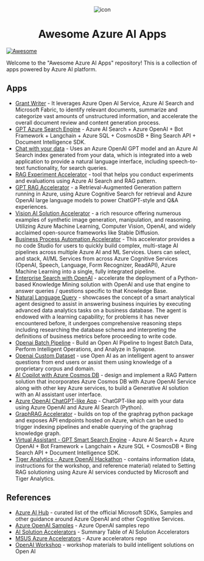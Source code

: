 <div align="center">
<img src="https://learn.microsoft.com/en-us/azure/ai-studio/media/how-to/network/azure-ai-network-outbound.png" alt="icon"/>

<h1 align="center">Awesome Azure AI Apps</h1>
</div>

[![Awesome](https://cdn.rawgit.com/sindresorhus/awesome/d7305f38d29fed78fa85652e3a63e154dd8e8829/media/badge.svg)](https://github.com/sindresorhus/awesome)

Welcome to the "Awesome Azure AI Apps" repository! This is a collection of apps powered by Azure AI platform.

## Apps

- [Grant Writer](https://github.com/microsoft/Build-your-own-AI-Assistant-Solution-Accelerator) - It leverages Azure Open AI Service, Azure AI Search and Microsoft Fabric, to identify relevant documents, summarize and categorize vast amounts of unstructured information, and accelerate the overall document review and content generation process.
- [GPT Azure Search Engine](https://github.com/pablomarin/GPT-Azure-Search-Engine) - Azure AI Search + Azure OpenAI + Bot Framework + Langchain + Azure SQL + CosmosDB + Bing Search API + Document Intelligence SDK.
- [Chat with your data](https://github.com/Azure-Samples/chat-with-your-data-solution-accelerator) - Uses an Azure OpenAI GPT model and an Azure AI Search index generated from your data, which is integrated into a web application to provide a natural language interface, including speech-to-text functionality, for search queries.
- [RAG Experiment Accelerator](https://github.com/microsoft/rag-experiment-accelerator) - tool that helps you conduct experiments and evaluations using Azure AI Search and RAG pattern.
- [GPT RAG Accelerator](https://github.com/Azure/gpt-rag) - a Retrieval-Augmented Generation pattern running in Azure, using Azure Cognitive Search for retrieval and Azure OpenAI large language models to power ChatGPT-style and Q&A experiences.
- [Vision AI Solution Accelerator](https://github.com/Azure/gen-cv) - a rich resource offering numerous examples of synthetic image generation, manipulation, and reasoning. Utilizing Azure Machine Learning, Computer Vision, OpenAI, and widely acclaimed open-source frameworks like Stable Diffusion.
- [Business Process Automation Accelerator](https://github.com/Azure/business-process-automation) - This accelerator provides a no code Studio for users to quickly build complex, multi-stage AI pipelines across multiple Azure AI and ML Services. Users can select, and stack, AI/ML Services from across Azure Cognitive Services (OpenAI, Speech, Language, Form Recognizer, ReadAPI), Azure Machine Learning into a single, fully integrated pipeline.
- [Enterprise Search with OpenAI](https://github.com/MSUSAzureAccelerators/Knowledge-Mining-with-OpenAI) - accelerate the deployment of a Python-based Knowledge Mining solution with OpenAI and use that engine to answer queries / questions specific to that Knowledge Base.
- [Natural Language Query](https://github.com/microsoft/OpenAIWorkshop/tree/main/scenarios/natural_language_query) - showcases the concept of a smart analytical agent designed to assist in answering business inquiries by executing advanced data analytics tasks on a business database. The agent is endowed with a learning capability; for problems it has never encountered before, it undergoes comprehensive reasoning steps including researching the database schema and interpreting the definitions of business metrics before proceeding to write code.
- [Openai Batch Pipeline](https://github.com/microsoft/OpenAIWorkshop/tree/main/scenarios/openai_batch_pipeline) - Build an Open AI Pipeline to Ingest Batch Data, Perform Intelligent Operations, and Analyze in Synapse.
- [Openai Custom Dataset](https://github.com/microsoft/OpenAIWorkshop/tree/main/scenarios/openai_on_custom_dataset) - use Open AI as an intelligent agent to answer questions from end users or assist them using knowledge of a proprietary corpus and domain.
- [AI Copilot with Azure Cosmos DB](https://github.com/Azure/Vector-Search-AI-Assistant) - design and implement a RAG Pattern solution that incorporates Azure Cosmos DB with Azure OpenAI Service along with other key Azure services, to build a Generative AI solution with an AI assistant user interface.
- [Azure OpenAI ChatGPT-like App](https://github.com/Azure-Samples/azure-search-openai-demo) - ChatGPT-like app with your data using Azure OpenAI and Azure AI Search (Python).
- [GraphRAG Accelerator](https://github.com/Azure-Samples/graphrag-accelerator) - builds on top of the graphrag python package and exposes API endpoints hosted on Azure, which can be used to trigger indexing pipelines and enable querying of the graphrag knowledge graph.
- [Virtual Assistant - GPT Smart Search Engine](https://github.com/MSUSAzureAccelerators/Azure-Cognitive-Search-Azure-OpenAI-Accelerator) - Azure AI Search + Azure OpenAI + Bot Framework + Langchain + Azure SQL + CosmosDB + Bing Search API + Document Intelligence SDK.
- [Tiger Analytics - Azure OpenAI Hackathon](https://github.com/tiger-openai-hackathon/hacks) - contains information (data, instructions for the workshop, and reference material) related to Setting RAG solutioning using Azure AI services conducted by Microsoft and Tiger Analytics.

## References

- [Azure AI Hub](https://github.com/Azure-Samples/azure-ai) - curated list of the official Microsoft SDKs, Samples and other guidance around Azure OpenAI and other Cognitive Services.
- [Azure OpenAI Samples](https://github.com/orgs/Azure-Samples/repositories?q=openai) - Azure OpenAI samples repo
- [AI Solution Accelerators](https://github.com/Azure/ai-solution-accelerators-list) - Summary Table of AI Solution Accelerators
- [MSUS Azure Accelerators](https://github.com/orgs/MSUSAzureAccelerators/repositories) - Azure accelerators repo
- [OpenAI Workshop](https://github.com/microsoft/OpenAIWorkshop) - workshop materials to build intelligent solutions on Open AI
